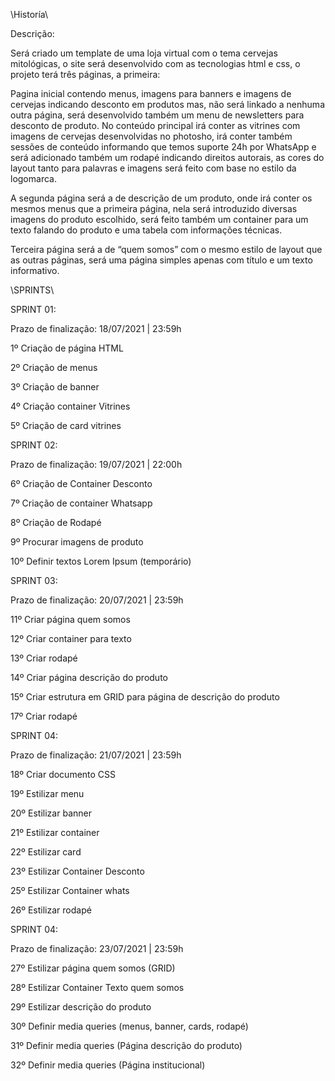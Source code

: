 \\Historía\\

Descrição: 

Será criado um template de  uma loja virtual com o tema cervejas mitológicas, o site será desenvolvido com as tecnologias html e css, o projeto terá três páginas, a primeira: 

Pagina inicial contendo menus, imagens para banners e imagens de cervejas indicando desconto em produtos mas, não será linkado a nenhuma outra página, será desenvolvido também um menu de newsletters para desconto de produto. No conteúdo principal irá conter as vitrines com imagens de cervejas desenvolvidas no photosho, irá conter também sessões de conteúdo informando que temos suporte 24h por WhatsApp e será adicionado também um rodapé indicando direitos autorais, as cores do layout tanto para palavras e imagens será feito com base no estilo da logomarca.

A segunda página será a de descrição de um produto, onde irá conter os mesmos menus que a primeira página, nela será introduzido diversas imagens do produto escolhido, será feito também um container para  um texto falando do produto e uma tabela com informações técnicas.

Terceira página será a de “quem somos” com o mesmo estilo de layout que as outras páginas, será uma página simples apenas com título e um texto informativo. 



\\SPRINTS\\

SPRINT 01: 

Prazo de finalização: 18/07/2021 | 23:59h

1º Criação de página HTML 

2º Criação de menus    

3º Criação de banner 

4º Criação container Vitrines

5º Criação de card vitrines

SPRINT 02: 

Prazo de finalização: 19/07/2021 | 22:00h

6º Criação de Container Desconto

7º Criação de container Whatsapp

8º Criação de Rodapé

9º Procurar imagens de produto

10º Definir textos Lorem Ipsum (temporário)

SPRINT 03: 

Prazo de finalização: 20/07/2021 | 23:59h

11º Criar página quem somos

12º Criar container para texto

13º Criar rodapé

14º Criar página descrição do produto

15º Criar estrutura em GRID para página de descrição do produto

17º Criar rodapé

SPRINT 04: 

Prazo de finalização: 21/07/2021 | 23:59h

18º Criar documento CSS

19º Estilizar menu

20º Estilizar banner

21º Estilizar container

22º Estilizar card

23º Estilizar Container Desconto

25º Estilizar Container whats

26º Estilizar rodapé


SPRINT 04: 

Prazo de finalização: 23/07/2021 | 23:59h

27º Estilizar página quem somos (GRID)

28º Estilizar Container Texto quem somos

29º Estilizar descrição do produto

30º Definir media queries (menus, banner, cards, rodapé)

31º Definir media queries (Página descrição do produto)

32º Definir media queries (Página institucional)